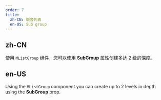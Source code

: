 ```yaml
---
order: 7
title:
  zh-CN: 嵌套列表
  en-US: Sub group
---
```


## zh-CN

使用 `MListGroup` 组件，您可以使用 **SubGroup** 属性创建多达 2 级的深度。

## en-US

Using the `MListGroup` component you can create up to 2 levels in depth using the **SubGroup** prop.
